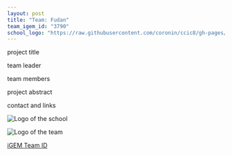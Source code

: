 ```yaml
---
layout: post
title: "Team: Fudan"
team_igem_id: "3790"
school_logo: "https://raw.githubusercontent.com/coronin/ccic8/gh-pages/school-logo/fudan.svg"
---
```


project title

team leader

team members

project abstract

contact and links

![Logo of the school]()

![Logo of the team](https://raw.githubusercontent.com/coronin/ccic8/gh-pages/school-logo/fudan.svg)

[iGEM Team ID](https://igem.org/Team.cgi?id=3790)